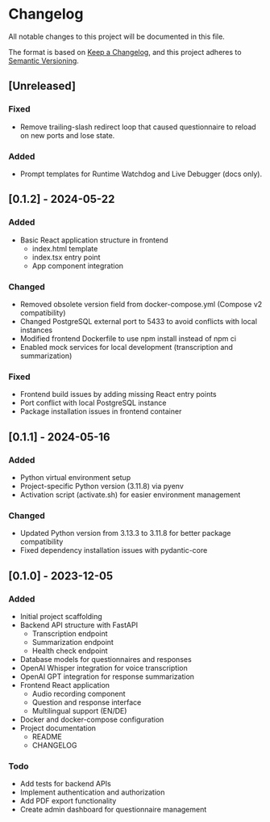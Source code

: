 # Changelog

All notable changes to this project will be documented in this file.

The format is based on [Keep a Changelog](https://keepachangelog.com/en/1.0.0/),
and this project adheres to [Semantic Versioning](https://semver.org/spec/v2.0.0.html).

## [Unreleased]

### Fixed
- Remove trailing-slash redirect loop that caused questionnaire to reload on new ports and lose state.

### Added
- Prompt templates for Runtime Watchdog and Live Debugger (docs only).

## [0.1.2] - 2024-05-22

### Added
- Basic React application structure in frontend
  - index.html template
  - index.tsx entry point
  - App component integration

### Changed
- Removed obsolete version field from docker-compose.yml (Compose v2 compatibility)
- Changed PostgreSQL external port to 5433 to avoid conflicts with local instances
- Modified frontend Dockerfile to use npm install instead of npm ci
- Enabled mock services for local development (transcription and summarization)

### Fixed
- Frontend build issues by adding missing React entry points
- Port conflict with local PostgreSQL instance
- Package installation issues in frontend container

## [0.1.1] - 2024-05-16

### Added

- Python virtual environment setup
- Project-specific Python version (3.11.8) via pyenv
- Activation script (activate.sh) for easier environment management

### Changed

- Updated Python version from 3.13.3 to 3.11.8 for better package compatibility
- Fixed dependency installation issues with pydantic-core

## [0.1.0] - 2023-12-05

### Added

- Initial project scaffolding
- Backend API structure with FastAPI
  - Transcription endpoint
  - Summarization endpoint
  - Health check endpoint
- Database models for questionnaires and responses
- OpenAI Whisper integration for voice transcription
- OpenAI GPT integration for response summarization
- Frontend React application
  - Audio recording component
  - Question and response interface
  - Multilingual support (EN/DE)
- Docker and docker-compose configuration
- Project documentation
  - README
  - CHANGELOG

### Todo

- Add tests for backend APIs
- Implement authentication and authorization
- Add PDF export functionality
- Create admin dashboard for questionnaire management 
